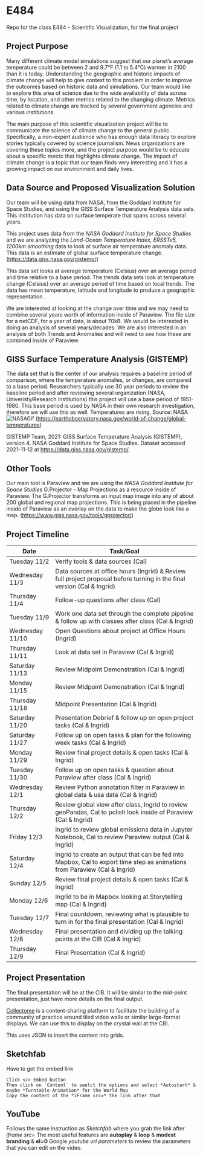 # E484

Repo for the class E484 - Scientific Visualization, for the final project


## Project Purpose
Many different climate model simulations suggest that our planet’s average temperature could
be between 2 and 9.7°F (1.1 to 5.4°C) warmer in 2100 than it is today. Understanding the
geographic and historic impacts of climate change will help to give context to this problem in
order to improve the outcomes based on historic data and simulations. Our team would like to
explore this area of science due to the wide availability of data across time, by location, and
other metrics related to the changing climate. Metrics related to climate change are tracked by
several government agencies and various institutions.

The main purpose of this scientific visualization project will be to communicate the science of
climate change to the general public. Specifically, a non-expert audience who has enough data
literacy to explore stories typically covered by science journalism. News organizations are
covering these topics more, and the project purpose would be to educate about a specific metric that highlights climate change. The impact of climate change is
a topic that our team finds very interesting and it has a growing impact on our environment and
daily lives.


## Data Source and Proposed Visualization Solution
Our team will be using data from NASA, from the Goddard Institute for Space Studies, and
using the GISS Surface Temperature Analysis data sets. This institution has data on surface
temperate that spans across several years.

This project uses data from the *NASA Goddard Institute for Space Studies* and we are analyzing the *Land-Ocean Temperature Index, ERSSTv5, 1200km smoothing* data to look at surface air temperature anomaly data. This data is an estimate of global surface temperature change. (https://data.giss.nasa.gov/gistemp/) 

This data set looks at average temperature (Celsius) over an average period and time relative to a
base period. The trends data sets look at temperature change (Celsius) over an average period
of time based on local trends. The data has mean temperature, latitude and longitude to
produce a geographic representation.

We are interested at looking at the change over time and we may need to combine several
years worth of information inside of Paraview. The file size for a netCDF, for a year of data, is
about 70kB. We would be interested in doing an analysis of several years/decades. We are also
interested in an analysis of both Trends and Anomalies and will need to see how these are
combined inside of Paraview.

## GISS Surface Temperature Analysis (GISTEMP)
The data set that is the center of our analysis requires a baseline period of comparison, where the temperature anomalies, or changes, are compared to a base period. Researchers typically use 30 year periods to review the baseline period and after reviewing several organization (NASA, Univeristy/Research Institutions) this project will use a base period of 1951-1980. This base period is used by NASA in their own research investigation, therefore we will use this as well. Temperatures are rising, Source: NASA ![NASAGif](https://earthobservatory.nasa.gov/ContentWOC/images/globaltemp/agreement_gis_2019.gif) (https://earthobservatory.nasa.gov/world-of-change/global-temperatures)

GISTEMP Team, 2021: GISS Surface Temperature Analysis (GISTEMP), version 4. NASA Goddard Institute for Space Studies. Dataset accessed 2021-11-12 at https://data.giss.nasa.gov/gistemp/.

## Other Tools
Our main tool is Paraview and we are using the *NASA Goddard Institute for Space Studies* G.Projector - Map Projections as a resource inside of Paraview. The G.Projector transforms an input map image into any of about 200 global and regional map projections. This is being placed in the pipeline inside of Paraview as an overlay on the data to make the globe look like a map. (https://www.giss.nasa.gov/tools/gprojector/)

## Project Timeline
| Date | Task/Goal |
| --- | --- |
| Tuesday 11/2 | Verify tools & data sources (Cal) |
| Wednesday 11/3 | Data sources at office hours (Ingrid) & Review full project proposal before turning in the final version (Cal & Ingrid) |
| Thursday 11/4 | Follow-up questions after class (Cal) |
| Tuesday 11/9 | Work one data set through the complete pipeline & follow up with classes after class (Cal & Ingrid) |
| Wednesday 11/10 | Open Questions about project at Office Hours (Ingrid) |
| Thursday 11/11 | Look at data set in Paraview (Cal & Ingrid) |
| Saturday 11/13 | Review Midpoint Demonstration (Cal & Ingrid) |
| Monday 11/15 | Review Midpoint Demonstration (Cal & Ingrid) |
| Thursday 11/18 | Midpoint Presentation (Cal & Ingrid) |
| Saturday 11/20 | Presentation Debrief & follow up on open project tasks (Cal & Ingrid) |
| Saturday 11/27 | Follow up on open tasks & plan for the following week tasks (Cal & Ingrid) |
| Monday 11/29 | Review final project details & open tasks (Cal & Ingrid) |
| Tuesday 11/30 | Follow up on open tasks & question about Paraview after class (Cal & Ingrid) |
| Wednesday 12/1 | Review Python annotation filter in Paraview in global data & usa data (Cal & Ingrid) |
| Thursday 12/2 | Review global view after class, Ingrid to review geoPandas, Cal to polish look inside of Paraview (Cal & Ingrid) |
| Friday 12/3 | Ingrid to review global emissions data in Jupyter Notebook, Cal to review Paraview output (Cal & Ingrid) |
| Saturday 12/4 | Ingrid to create an output that can be fed into Mapbox, Cal to export time step as animations from Paraview (Cal & Ingrid) |
| Sunday 12/5 | Review final project details & open tasks (Cal & Ingrid) |
| Monday 12/6 | Ingrid to be in Mapbox looking at Storytelling map (Cal & Ingrid) |
| Tuesday 12/7 | Final countdown, reviewing what is plausible to turn in for the final presentation (Cal & Ingrid) |
| Wednesday 12/8 | Final presentation and dividing up the talking points at the CIB (Cal & Ingrid) |
| Thursday 12/9 | Final Presentation (Cal & Ingrid) |

## Project Presentation
The final presentation will be at the CIB. It will be similar to the mid-point presentation, just have more details on the final output.

[Collectome](https://collectome.rt.iu.edu/frontend/home) is a content-sharing platform to facilitate the building of a community of practice around tiled video walls or similar large-format displays. We can use this to display on the crystal wall at the CBI.

This uses JSON to insert the content into grids.

## Sketchfab
Have to get the embed link
``` 
Click </> Embed button 
Then click on `Content` to seelct the options and select *Autostart* & maybe *Turntable Animation* for the World Map
Copy the content of the *iFrame src=* the link after that 

```

## YouTube
Follows the same instruction as *Sketchfab* where you grab the link after *iframe src=* The most useful features are **autoplay** & **loop** & **modest branding** & **el=0** Google *youtube url parameters* to review the parameters that you can edit on the video. 